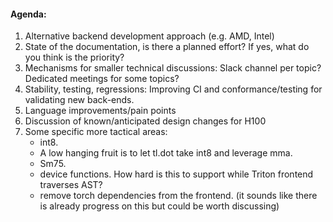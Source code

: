 #### Agenda:
1. Alternative backend development approach (e.g. AMD, Intel)
2. State of the documentation, is there a planned effort? If yes, what do you think is the priority?
3. Mechanisms for smaller technical discussions: Slack channel per topic? Dedicated meetings for some topics?
4. Stability, testing, regressions: Improving CI and conformance/testing for validating new back-ends.
5. Language improvements/pain points
6. Discussion of known/anticipated design changes for H100
7. Some specific more tactical areas:
   - int8.
   - A low hanging fruit is to let tl.dot take int8 and leverage mma.
   - Sm75.
   - device functions. How hard is this to support while Triton frontend traverses AST?
   - remove torch dependencies from the frontend. (it sounds like there is already progress on this but could be worth discussing)
